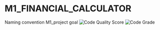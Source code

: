 # M1_FINANCIAL_CALCULATOR
Naming convention M1_project goal
![Code Quality Score](https://api.codiga.io/project/32362/score/svg)
![Code Grade](https://api.codiga.io/project/32362/status/svg)
